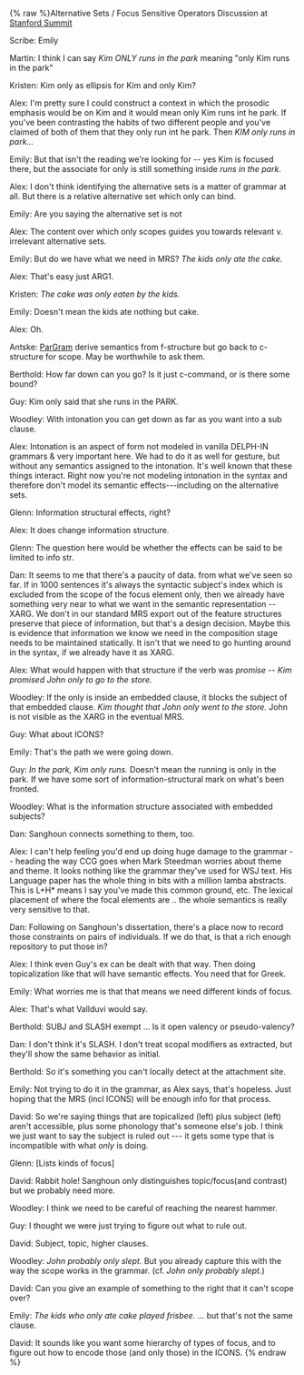 {% raw %}Alternative Sets / Focus Sensitive Operators Discussion at [Stanford
Summit](../StanfordSchedule)

Scribe: Emily

Martin: I think I can say *Kim ONLY runs in the park* meaning "only Kim
runs in the park"

Kristen: Kim only as ellipsis for Kim and only Kim?

Alex: I'm pretty sure I could construct a context in which the prosodic
emphasis would be on Kim and it would mean only Kim runs int he park. If
you've been contrasting the habits of two different people and you've
claimed of both of them that they only run int he park. Then *KIM only
runs in park…*

Emily: But that isn't the reading we're looking for -- yes Kim is
focused there, but the associate for only is still something inside
*runs in the park*.

Alex: I don't think identifying the alternative sets is a matter of
grammar at all. But there is a relative alternative set which only can
bind.

Emily: Are you saying the alternative set is not

Alex: The content over which only scopes guides you towards relevant v.
irrelevant alternative sets.

Emily: But do we have what we need in MRS? *The kids only ate the cake.*

Alex: That's easy just ARG1.

Kristen: *The cake was only eaten by the kids.*

Emily: Doesn't mean the kids ate nothing but cake.

Alex: Oh.

Antske: [ParGram](/ParGram) derive semantics from f-structure but go
back to c-structure for scope. May be worthwhile to ask them.

Berthold: How far down can you go? Is it just c-command, or is there
some bound?

Guy: Kim only said that she runs in the PARK.

Woodley: With intonation you can get down as far as you want into a sub
clause.

Alex: Intonation is an aspect of form not modeled in vanilla DELPH-IN
grammars & very important here. We had to do it as well for gesture, but
without any semantics assigned to the intonation. It's well known that
these things interact. Right now you're not modeling intonation in the
syntax and therefore don't model its semantic effects---including on the
alternative sets.

Glenn: Information structural effects, right?

Alex: It does change information structure.

Glenn: The question here would be whether the effects can be said to be
limited to info str.

Dan: It seems to me that there's a paucity of data. from what we've seen
so far. If in 1000 sentences it's always the syntactic subject's index
which is excluded from the scope of the focus element only, then we
already have something very near to what we want in the semantic
representation -- XARG. We don't in our standard MRS export out of the
feature structures preserve that piece of information, but that's a
design decision. Maybe this is evidence that information we know we need
in the composition stage needs to be maintained statically. It isn't
that we need to go hunting around in the syntax, if we already have it
as XARG.

Alex: What would happen with that structure if the verb was *promise* --
*Kim promised John only to go to the store.*

Woodley: If the only is inside an embedded clause, it blocks the subject
of that embedded clause. *Kim thought that John only went to the store.*
John is not visible as the XARG in the eventual MRS.

Guy: What about ICONS?

Emily: That's the path we were going down.

Guy: *In the park, Kim only runs.* Doesn't mean the running is only in
the park. If we have some sort of information-structural mark on what's
been fronted.

Woodley: What is the information structure associated with embedded
subjects?

Dan: Sanghoun connects something to them, too.

Alex: I can't help feeling you'd end up doing huge damage to the grammar
-- heading the way CCG goes when Mark Steedman worries about theme and
theme. It looks nothing like the grammar they've used for WSJ text. His
Language paper has the whole thing in bits with a million lamba
abstracts. This is L+H\* means I say you've made this common ground,
etc. The lexical placement of where the focal elements are .. the whole
semantics is really very sensitive to that.

Dan: Following on Sanghoun's dissertation, there's a place now to record
those constraints on pairs of individuals. If we do that, is that a rich
enough repository to put those in?

Alex: I think even Guy's ex can be dealt with that way. Then doing
topicalization like that will have semantic effects. You need that for
Greek.

Emily: What worries me is that that means we need different kinds of
focus.

Alex: That's what Vallduví would say.

Berthold: SUBJ and SLASH exempt … Is it open valency or pseudo-valency?

Dan: I don't think it's SLASH. I don't treat scopal modifiers as
extracted, but they'll show the same behavior as initial.

Berthold: So it's something you can't locally detect at the attachment
site.

Emily: Not trying to do it in the grammar, as Alex says, that's
hopeless. Just hoping that the MRS (incl ICONS) will be enough info for
that process.

David: So we're saying things that are topicalized (left) plus subject
(left) aren't accessible, plus some phonology that's someone else's job.
I think we just want to say the subject is ruled out --- it gets some
type that is incompatible with what *only* is doing.

Glenn: \[Lists kinds of focus\]

David: Rabbit hole! Sanghoun only distinguishes topic/focus(and
contrast) but we probably need more.

Woodley: I think we need to be careful of reaching the nearest hammer.

Guy: I thought we were just trying to figure out what to rule out.

David: Subject, topic, higher clauses.

Woodley: *John probably only slept.* But you already capture this with
the way the scope works in the grammar. (cf. *John only probably
slept.*)

David: Can you give an example of something to the right that it can't
scope over?

Emily: *The kids who only ate cake played frisbee.* … but that's not the
same clause.

David: It sounds like you want some hierarchy of types of focus, and to
figure out how to encode those (and only those) in the ICONS.
{% endraw %}